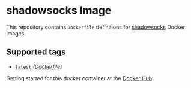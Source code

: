 shadowsocks Image
====================

This repository contains `Dockerfile` definitions for [shadowsocks][shadowsocks] Docker images.

## Supported tags

* [`latest` _(Dockerfile)_](Dockerfile)

Getting started for this docker container at the [Docker Hub][registry].

[shadowsocks]: https://github.com/shadowsocks/shadowsocks/tree/master
[registry]: https://hub.docker.com/r/zealic/shadowsocks
